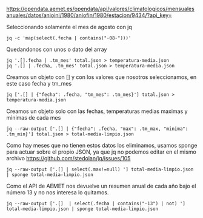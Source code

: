 https://opendata.aemet.es/opendata/api/valores/climatologicos/mensualesanuales/datos/anioini/1980/aniofin/1980/estacion/9434/?api_key=


Seleccionando solamente el mes de agosto con jq
```
jq -c 'map(select(.fecha | contains("-08-")))'
```

Quedandonos con unos o  dato del array

```
jq '.[].fecha | .tm_mes' total.json > temperatura-media.json
jq '.[] | .fecha, .tm_mes' total.json > temperatura-media.json
```


Creamos un objeto con [] y con los valores que nosotros seleccionamos, en este caso fecha y tm_mes

```
jq ['.[] | {"fecha": .fecha, "tm_mes": .tm_mes}'] total.json > temperatura-media.json
```


Creamos un objeto solo con las fechas, temperaturas medias maximas y minimas de cada mes
```
jq --raw-output ['.[] | {"fecha": .fecha, "max": .tm_max, "minima": .tm_min}'] total.json > total-media-limpio.json
```

Como hay meses que no tienen estos datos los eliminamos, usamos sponge para actuar sobre el propio JSON, ya que jq no podemos editar en el mismo archivo https://github.com/stedolan/jq/issues/105
```
jq --raw-output ['.[] | select(.max!=null) '] total-media-limpio.json | sponge total-media-limpio.json
```


Como el API de AEMET nos devuelve un resumen anual de cada año bajo el número 13 y no nos interesa lo quitamos.
```
jq --raw-output ['.[]  | select(.fecha | contains("-13") | not) ']  total-media-limpio.json | sponge total-media-limpio.json
```


